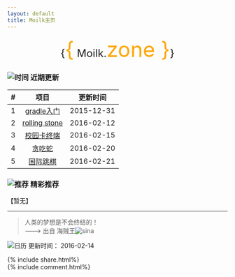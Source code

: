 ```yaml
---
layout: default
title: Moilk主页
---
```

<center><font size=5>{<font color=orange size=8>{</font> Moilk.<font color=orange size=8>zone }</font>}</font></center>  

### ![时间](http://duras.wang/img/myLogo/time.png) 近期更新  

| # | 项目 | 更新时间 |
| :--:| :--: | :---: |
| 1 | [gradle入门](http://duras.wang/blog/2016/01/29/gradle/) | 2015-12-31 |
| 2 | [rolling stone](http://duras.wang/blog/2016/02/01/RollingStone/) | 2016-02-12 |
| 3 | [校园卡终端](http://duras.wang/2016/02/15/CampusCardTerminal) |2016-02-15 |  
| 4 | [贪吃蛇](http://duras.wang/2016/02/20/snake) |2016-02-20 |  
| 5 | [国际跳棋](http://duras.wang/2016/02/21/draught) |2016-02-21 |  

### ![推荐](http://duras.wang/img/myLogo/tuijian.png) 精彩推荐  
【暂无】  


************************
> 人类的梦想是不会终结的！  
———> 出自 海贼王![sina](http://duras.wang/img/px16/onepiece.png)  

![日历](http://duras.wang/img/rili.png) 更新时间： 2016-02-14  

{% include share.html%}  
{% include comment.html%}